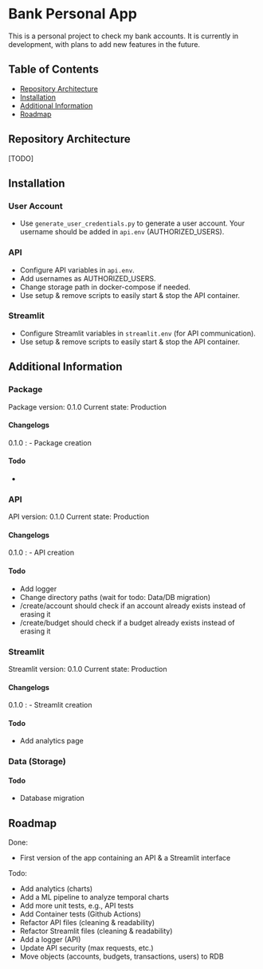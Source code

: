 # Bank Personal App

This is a personal project to check my bank accounts. It is currently in development, with plans to add new features in the future.

## Table of Contents
- [Repository Architecture](#repository-architecture)
- [Installation](#installation)
- [Additional Information](#additional-information)
- [Roadmap](#roadmap)

## Repository Architecture
[TODO]

## Installation

### User Account
- Use `generate_user_credentials.py` to generate a user account. Your username should be added in `api.env` (AUTHORIZED_USERS).

### API
- Configure API variables in `api.env`.
- Add usernames as AUTHORIZED_USERS.
- Change storage path in docker-compose if needed.
- Use setup & remove scripts to easily start & stop the API container.

### Streamlit
- Configure Streamlit variables in `streamlit.env` (for API communication).
- Use setup & remove scripts to easily start & stop the API container.

## Additional Information

### Package
Package version: 0.1.0
Current state: Production

#### Changelogs
0.1.0 :
    - Package creation

#### Todo
-

### API
API version: 0.1.0
Current state: Production

#### Changelogs
0.1.0 :
    - API creation

#### Todo
- Add logger
- Change directory paths (wait for todo: Data/DB migration)
- /create/account should check if an account already exists instead of erasing it
- /create/budget should check if a budget already exists instead of erasing it

### Streamlit
Streamlit version: 0.1.0
Current state: Production

#### Changelogs
0.1.0 :
    - Streamlit creation

#### Todo
- Add analytics page

### Data (Storage)

#### Todo
- Database migration

## Roadmap
Done:
- First version of the app containing an API & a Streamlit interface

Todo:
- Add analytics (charts)
- Add a ML pipeline to analyze temporal charts
- Add more unit tests, e.g., API tests
- Add Container tests (Github Actions)
- Refactor API files (cleaning & readability)
- Refactor Streamlit files (cleaning & readability)
- Add a logger (API)
- Update API security (max requests, etc.)
- Move objects (accounts, budgets, transactions, users) to RDB